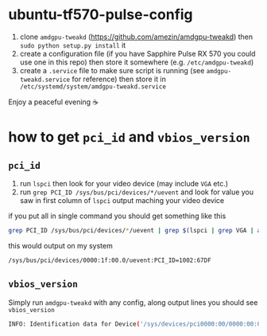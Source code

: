 # ubuntu-tf570-pulse-config

1. clone `amdgpu-tweakd` (https://github.com/amezin/amdgpu-tweakd) then `sudo python setup.py install` it
2. create a configuration file (if you have Sapphire Pulse RX 570 you could use one in this repo) then store it somewhere (e.g. `/etc/amdgpu-tweakd`)
3. create a `.service` file to make sure script is running (see `amdgpu-tweakd.service` for reference) then store it in ` /etc/systemd/system/amdgpu-tweakd.service`

Enjoy a peaceful evening ☕

# how to get `pci_id` and `vbios_version`

## `pci_id`

1. run `lspci` then look for your video device (may include `VGA` etc.)
2. run `grep PCI_ID /sys/bus/pci/devices/*/uevent` and look for value you saw in first column of `lspci` output maching your video device

if you put all in single command you should get something like this

```bash
grep PCI_ID /sys/bus/pci/devices/*/uevent | grep $(lspci | grep VGA | awk '{ print $1 }')
```

this would output on my system

```bash
/sys/bus/pci/devices/0000:1f:00.0/uevent:PCI_ID=1002:67DF
```

## `vbios_version`

Simply run `amdgpu-tweakd` with any config, along output lines you should see `vbios_version`

```bash
INFO: Identification data for Device('/sys/devices/pci0000:00/0000:00:03.1/0000:1f:00.0'): {'pci_id': '1002:67DF', 'pci_slot_name': '0000:1f:00.0', 'pci_subsys_id': '1DA2:E343', 'device': b'0x67df', 'vbios_version': b'113-D00034-L01'}
```
